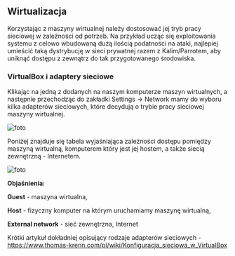 ## Wirtualizacja
Korzystając z maszyny wirtualnej należy dostosować jej tryb pracy sieciowej w zależności od potrzeb. Na przykład ucząc się exploitowania systemu z celowo wbudowaną dużą ilością podatności na ataki, najlepiej umieścić taką dystrybucję w sieci prywatnej razem z Kalim/Parrotem, aby uniknąć dostępu z zewnątrz do tak przygotowanego środowiska.
### VirtualBox i adaptery sieciowe
Klikając na jedną z dodanych na naszym komputerze maszyn wirtualnych, a następnie przechodząc do zakładki Settings -> Network mamy do wyboru kilka adapterów sieciowych, które decydują o trybie pracy sieciowej maszyny wirtualnej.

![foto](https://i.imgur.com/UCawDpj.png)

Poniżej znajduje się tabela wyjaśniająca zależności dostępu pomiędzy maszyną wirtualną, komputerem który jest jej hostem, a także siecią zewnętrzną - Internetem.

![foto](https://i.imgur.com/7EeSsZk.png)

**Objaśnienia:** 

**Guest** - maszyna wirtualna, 

**Host** - fizyczny komputer na którym uruchamiamy maszynę wirtualną, 

**External network** - sieć zewnętrzna, Internet

Krótki artykuł dokładniej opisujący rodzaje adapterów sieciowych - https://www.thomas-krenn.com/pl/wiki/Konfiguracja_sieciowa_w_VirtualBox
